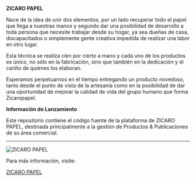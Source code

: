 <b>ZICARO PAPEL</b>

<p>Nace de la idea de unir dos elementos, por un lado recuperar todo el papel que llega a nuestras manos y segundo dar una posibilidad de desarrollo a toda persona que necesite trabajar desde su hogar, ya sea dueñas de casa, discapacitados o simplemente gente creativa impedida de realizar una labor en otro lugar.</p>

Esta técnica se realiza cien por cierto a mano y cada uno de los productos es único, no sólo en la fabricación, sino que también en la dedicación y el cariño de quienes los elaboran.

Esperamos perpetuarnos en el tiempo entregando un producto novedoso, tanto desde el punto de vista de la artesanía como en la posibilidad de dar una oportunidad de mejorar la calidad de vida del grupo humano que forma Zicaropapel.


<strong>Información de Lanzamiento</strong>

Este repositorio contiene el código fuente de la plataforma de ZICARO PAPEL, destinada principalmente a la gestión
de Productos & Publicaciones de su área comercial.
<hr>

<img src="http://zicaropapel.cl/Resources/images/ZicaroPapel/LogoZicaroTransparent.png" alt="ZICARO PAPEL">


Para más información, visite:


<a href="http://zicaropapel.cl/Zicaro/QuienesSomos">ZICARO PAPEL</a>
